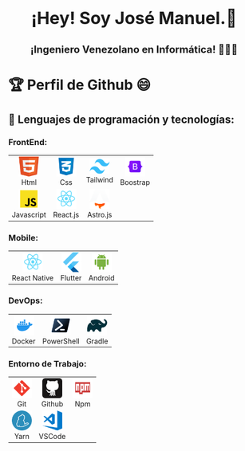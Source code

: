 # <p align="center"><span style="font-size: 34px;">¡Hey! Soy José Manuel.👋</span></p>
## <p align="center"><span style="font-size: 20px;">¡Ingeniero Venezolano en Informática! 👨🏻‍💻</span></p>

# 🏆 Perfil de Github 😄

## 🔨 Lenguajes de programación y tecnologías:

### FrontEnd:
<table>
  <tr>
    <td align="center"><img src="src/image/html.png" alt="html" width="40" height="40"><br>Html</td>
    <td align="center"><img src="src/image/css.png" alt="css" width="40" height="40"><br>Css</td>
    <td align="center"><img src="src/image/tailwind.png" alt="tailwind" width="40" height="30"><br>Tailwind</td>
    <td align="center"><img src="src/image/bootstrap.png" alt="bootstrap" width="40" height="40"><br>Boostrap</td>
  </tr>
  <tr>
    <td align="center"><img src="src/image/javascript.png" alt="javascript" width="40" height="40"><br>Javascript</td>
    <td align="center"><img src="src/image/react.png" alt="react" width="40" height="40"><br>React.js</td>
    <td align="center"><img src="src/image/astro.png" alt="astro" width="40" height="40"><br>Astro.js</td>
  </tr>
</table>

### Mobile:
<table>
  <tr>
    <td align="center"><img src="src/image/react.png" alt="react-native" width="40" height="40"><br>React Native</td>
    <td align="center"><img src="src/image/flutter.png" alt="flutter" width="40" height="40"><br>Flutter</td>
    <td align="center"><img src="src/image/android.svg" alt="android" width="40" height="40"><br>Android</td>
  </tr>
</table>

### DevOps:
<table>
  <tr>
    <td align="center"><img src="src/image/docker.svg" alt="docker" width="40" height="40"><br>Docker</td>
    <td align="center"><img src="src/image/powershell.svg" alt="powershell" width="40" height="40"><br>PowerShell</td>
    <td align="center"><img src="src/image/gradle.svg" alt="gradle" width="40" height="40"><br>Gradle</td>
  </tr>
</table>

### Entorno de Trabajo:
<table>
  <tr>
    <td align="center"><img src="src/image/Git.svg" alt="git" width="40" height="40"><br>Git</td>
    <td align="center"><img src="src/image/GitHub.svg" alt="github" width="40" height="40"><br>Github</td>
    <td align="center"><img src="src/image/npm.svg" alt="npm" width="40" height="40"><br>Npm</td>
  </tr>
  <tr>
    <td align="center"><img src="src/image/yarn.svg" alt="yarn" width="40" height="40"><br>Yarn</td>
    <td align="center"><img src="src/image/VSCode.svg" alt="vscode" width="40" height="40"><br>VSCode</td>
  </tr>
</table>
